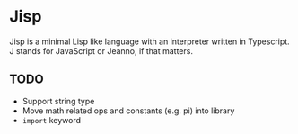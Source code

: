 # Jisp
Jisp is a minimal Lisp like language with an interpreter written in Typescript.
J stands for JavaScript or Jeanno, if that matters.

## TODO
- Support string type
- Move math related ops and constants (e.g. pi) into library
- `import` keyword
